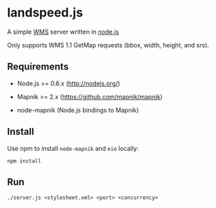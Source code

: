 # landspeed.js

A simple [WMS](http://www.opengeospatial.org/standards/wms) server written in [node.js](http://nodejs.org/)

Only supports WMS 1.1 GetMap requests (bbox, width, height, and srs).


## Requirements

 * Node.js >= 0.6.x (http://nodejs.org/)
 
 * Mapnik >= 2.x (https://github.com/mapnik/mapnik)

 * node-mapnik (Node.js bindings to Mapnik)


## Install

Use npm to install `node-mapnik` and `eio` locally:

    npm install

## Run

    ./server.js <stylesheet.xml> <port> <concurrency>